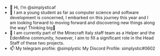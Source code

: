 - 👋 Hi, I’m @simplysticaf
- 👀 I am a young student as far as computer science and software development is concerned, I embarked on this journey this year and I am looking forward to moving forward and discovering new things along the way! Thinking big🚀
- 📖 I am currently part of the Minecraft Italy staff team as a Helper and the EdenMine community, however, I aim to fill a significant role in the Head Staff of these two projects.
- 📫 My telegram profile: @simplystic 
     My Discord Profile: simplystic#0602

